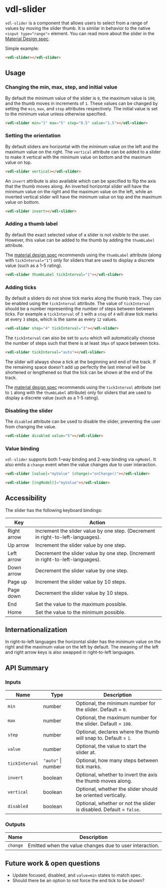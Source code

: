 # vdl-slider

`vdl-slider` is a component that allows users to select from a range of values by moving the slider
thumb. It is similar in behavior to the native `<input type="range">` element. You can read more
about the slider in the [Material Design spec](https://material.google.com/components/sliders.html).

Simple example:
```html
<vdl-slider></vdl-slider>
```

## Usage

### Changing the min, max, step, and initial value

By default the minimum value of the slider is `0`, the maximum value is `100`, and the thumb moves
in increments of `1`. These values can be changed by setting the `min`, `max`, and `step` attributes
respectively. The initial value is set to the minimum value unless otherwise specified.

```html
<vdl-slider min="1" max="5" step="0.5" value="1.5"></vdl-slider>
```

### Setting the orientation

By default sliders are horizontal with the minimum value on the left and the maximum value on the
right. The `vertical` attribute can be added to a slider to make it vertical with the minimum value
on bottom and the maximum value on top.

```html
<vdl-slider vertical></vdl-slider>
```

An `invert` attribute is also available which can be specified to flip the axis that the thumb moves
along. An inverted horizontal slider will have the minimum value on the right and the maximum value
on the left, while an inverted vertical slider will have the minimum value on top and the  maximum
value on bottom.

```html
<vdl-slider invert></vdl-slider>
```

### Adding a thumb label

By default the exact selected value of a slider is not visible to the user. However, this value can
be added to the thumb by adding the `thumbLabel` attribute.

The [material design spec](https://material.google.com/components/sliders.html) recommends using the
`thumbLabel` attribute (along with `tickInterval="1"`) only for sliders that are used to display a
discrete value (such as a 1-5 rating).

```html
<vdl-slider thumbLabel tickInterval="1"></vdl-slider>
```

### Adding ticks

By default a sliders do not show tick marks along the thumb track. They can be enabled using the
`tickInterval` attribute. The value of `tickInterval` should be a number representing the number
of steps between between ticks. For example a `tickInterval` of `3` with a `step` of `4` will draw
tick marks at every `3` steps, which is the same as every `12` values.

```html
<vdl-slider step="4" tickInterval="3"></vdl-slider>
```

The `tickInterval` can also be set to `auto` which will automatically choose the number of steps
such that there is at least `30px` of space between ticks.

```html
<vdl-slider tickInterval="auto"></vdl-slider>
```

The slider will always show a tick at the beginning and end of the track. If the remaining space
doesn't add up perfectly the last interval will be shortened or lengthened so that the tick can be
shown at the end of the track.

The [material design spec](https://material.google.com/components/sliders.html) recommends using the
`tickInterval` attribute (set to `1` along with the `thumbLabel` attribute) only for sliders that
are used to display a discrete value (such as a 1-5 rating).

### Disabling the slider

The `disabled` attribute can be used to disable the slider, preventing the user from changing the
value.

```html
<vdl-slider disabled value="5"></vdl-slider>
```

### Value binding

`vdl-slider` supports both 1-way binding and 2-way binding via `ngModel`. It also emits a `change`
event when the value changes due to user interaction.

```html
<vdl-slider [value]="myValue" (change)="onChange()"></vdl-slider>
```

```html
<vdl-slider [(ngModel)]="myValue"></vdl-slider>
```

## Accessibility

The slider has the following keyboard bindings:

| Key | Action |
| --- | --- |
| Right arrow | Increment the slider value by one step. (Decrement in right-to-left-languages). |
| Up arrow | Increment the slider value by one step. |
| Left arrow | Decrement the slider value by one step. (Increment in right-to-left-languages). |
| Down arrow | Decrement the slider value by one step. |
| Page up | Increment the slider value by 10 steps. |
| Page down | Decrement the slider value by 10 steps. |
| End | Set the value to the maximum possible. |
| Home | Set the value to the minimum possible. |

## Internationalization

In right-to-left languages the horizontal slider has the minimum value on the right and the maximum
value on the left by default. The meaning of the left and right arrow keys is also swapped in
right-to-left languages.

## API Summary

### Inputs

| Name | Type | Description |
| --- | --- | --- |
| `min` | number | Optional, the minimum number for the slider. Default = `0`. |
| `max` | number | Optional, the maximum number for the slider. Default = `100`. |
| `step` | number | Optional, declares where the thumb will snap to. Default = `1`. |
| `value` | number | Optional, the value to start the slider at. |
| `tickInterval` | `"auto"` \| number | Optional, how many steps between tick marks. |
| `invert` | boolean | Optional, whether to invert the axis the thumb moves along. |
| `vertical` | boolean | Optional, whether the slider should be oriented vertically. |
| `disabled` | boolean | Optional, whether or not the slider is disabled. Default = `false`. |

### Outputs

| Name | Description |
| --- | --- |
| `change` | Emitted when the value changes due to user interaction. |


## Future work & open questions

* Update focused, disabled, and `value=min` states to match spec.
* Should there be an option to not force the end tick to be shown?
